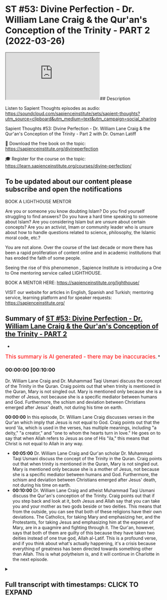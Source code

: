 # ST #53: Divine Perfection - Dr. William Lane Craig & the Qur'an's Conception of the Trinity - PART 2 (2022-03-26)

<iframe loading='lazy' allow='autoplay' src='https://www.youtube.com/embed/Nx_O-c8pYac'></iframe>## Description

Listen to Sapient Thoughts episodes as audio: <https://soundcloud.com/sapienceinstitute/sets/sapient-thoughts?utm_source=clipboard&utm_medium=text&utm_campaign=social_sharing>

Sapient Thoughts #53: Divine Perfection - Dr. William Lane Craig & the Qur'an's Conception of the Trinity - Part 2 with Dr. Osman Latiff

📖 Download the free book on the topic: <https://sapienceinstitute.org/divineperfection>

🎓 Register for the course on the topic: <https://learn.sapienceinstitute.org/courses/divine-perfection/>

To be updated about our content please subscribe and open the notifications
----

BOOK A LIGHTHOUSE MENTOR

Are you or someone you know doubting Islam? Do you find yourself struggling to find answers?  Do you have a hard time speaking to someone about Islam?  Are you considering Islam but are unsure about certain concepts?  Are you an activist, Imam or community leader who is unsure about how to handle questions related to science, philosophy, the Islamic moral code, etc.?

You are not alone.  Over the course of the last decade or more there has been a rapid proliferation of content online and in academic institutions that has eroded the faith of some people.

Seeing the rise of  this phenomenon , Sapience Institute is introducing a One to One mentoring service called LIGHTHOUSE.

BOOK A MENTOR HERE: <https://sapienceinstitute.org/lighthouse/>

VISIT our website for articles in English, Spanish and Turkish; mentoring service, learning platform and for speaker requests: <https://sapienceinstitute.org/>

## Summary of [ST #53: Divine Perfection - Dr. William Lane Craig & the Qur'an's Conception of the Trinity - PART 2](https://www.youtube.com/watch?v=Nx_O-c8pYac)

*

<span style="color:red; font-size:125%">This summary is AI generated - there may be inaccuracies</span>. [](/)*

### <a onclick="modifyYTiframeseektime('600')">00:00:00 [00:10:00</a>

 Dr. William Lane Craig and Dr. Muhammad Taqi Usmani discuss the concept of the Trinity in the Quran. Craig points out that when trinity is mentioned in the Quran, Mary is not singled out. Mary is mentioned only because she is a mother of Jesus, not because she is a specific mediator between humans and God. Furthermore, the schism and deviation between Christians emerged after Jesus' death, not during his time on earth.

**<a onclick="modifyYTiframeseektime('0')">00:00:00</a>** In this episode, Dr. William Lane Craig discusses verses in the Qur'an which imply that Jesus is not equal to God. Craig points out that the word 'ila, which is used in the verses, has multiple meanings, including "a deity," "a creator," and "one to whom the hearts turn in love." He goes on to say that when Allah refers to Jesus as one of His "ila," this means that Christ is not equal to Allah in any way.

* **<a onclick="modifyYTiframeseektime('300')">00:05:00</a>**  Dr. William Lane Craig and Qur'an scholar Dr. Muhammad Taqi Usmani discuss the concept of the Trinity in the Quran. Craig points out that when trinity is mentioned in the Quran, Mary is not singled out. Mary is mentioned only because she is a mother of Jesus, not because she is a specific mediator between humans and God. Furthermore, the schism and deviation between Christians emerged after Jesus' death, not during his time on earth.
* **<a onclick="modifyYTiframeseektime('600')">00:10:00</a>**  Dr. William Lane Craig and atheist Muhammad Taqi Usmani discuss the Qur'an's conception of the Trinity. Craig points out that if you step back and look at it, both Jesus and Allah say that you can take you and your mother as two gods beside or two deities. This means that from the outside, you can see that both of these religions have their own deviations. The Catholics, for taking Mary and emphasizing her, and the Protestants, for taking Jesus and emphasizing him at the expense of Mary, are in a quagmire and fighting through it. The Qur'an, however, says that both of them are guilty of this because they have taken two deities instead of one true god, Allah al-Latif. This is a profound verse, and if you think about what's actually happening, it's a crisis because everything of greatness has been directed towards something other than Allah. This is what polytheism is, and it will continue in Charlotte in the next episode.

<details><summary><h2>Full transcript with timestamps: CLICK TO EXPAND</h2></summary>

<a onclick="modifyYTiframeseektime('6)')">0:00:06 assalamu alaikum welcome to sapient</a>
<a onclick="modifyYTiframeseektime('7)')">0:00:07 force my name is and i'm of course</a>
<a onclick="modifyYTiframeseektime('9)')">0:00:09 discussing my book my new book on divine</a>
<a onclick="modifyYTiframeseektime('11)')">0:00:11 perfection christianity and islam on sin</a>
<a onclick="modifyYTiframeseektime('13)')">0:00:13 and salvation</a>
<a onclick="modifyYTiframeseektime('15)')">0:00:15 this is the third episode we've spoken</a>
<a onclick="modifyYTiframeseektime('17)')">0:00:17 about number one the introduction behind</a>
<a onclick="modifyYTiframeseektime('19)')">0:00:19 the book why the book the purpose behind</a>
<a onclick="modifyYTiframeseektime('20)')">0:00:20 the book the great need of the book in</a>
<a onclick="modifyYTiframeseektime('22)')">0:00:22 fact for all of us for muslims for even</a>
<a onclick="modifyYTiframeseektime('24)')">0:00:24 our christian friends to understand</a>
<a onclick="modifyYTiframeseektime('25)')">0:00:25 better understand their own faith and</a>
<a onclick="modifyYTiframeseektime('27)')">0:00:27 the faith of islam and then we spoke</a>
<a onclick="modifyYTiframeseektime('29)')">0:00:29 last episode about the first of dr</a>
<a onclick="modifyYTiframeseektime('32)')">0:00:32 craig's arguments on the maximal</a>
<a onclick="modifyYTiframeseektime('35)')">0:00:35 omniscience of allah he believes being</a>
<a onclick="modifyYTiframeseektime('37)')">0:00:37 compromised by a misunderstanding in the</a>
<a onclick="modifyYTiframeseektime('38)')">0:00:38 quran about the nature of the trinity as</a>
<a onclick="modifyYTiframeseektime('41)')">0:00:41 christians perceive it or believe in it</a>
<a onclick="modifyYTiframeseektime('44)')">0:00:44 we spoke about that last time we in fact</a>
<a onclick="modifyYTiframeseektime('45)')">0:00:45 we went through the verses</a>
<a onclick="modifyYTiframeseektime('48)')">0:00:48 fully quoted</a>
<a onclick="modifyYTiframeseektime('49)')">0:00:49 that</a>
<a onclick="modifyYTiframeseektime('50)')">0:00:50 craig and his missionary</a>
<a onclick="modifyYTiframeseektime('52)')">0:00:52 colleagues and other apologists have</a>
<a onclick="modifyYTiframeseektime('55)')">0:00:55 failed to cite and fail to understand</a>
<a onclick="modifyYTiframeseektime('57)')">0:00:57 correctly</a>
<a onclick="modifyYTiframeseektime('58)')">0:00:58 today inshallah in this episode we're</a>
<a onclick="modifyYTiframeseektime('60)')">0:01:00 going to go through some key nuances and</a>
<a onclick="modifyYTiframeseektime('62)')">0:01:02 details behind those verses so if you</a>
<a onclick="modifyYTiframeseektime('64)')">0:01:04 recall therefore the first verse reads</a>
<a onclick="modifyYTiframeseektime('66)')">0:01:06 when allah says to jesus son of mary</a>
<a onclick="modifyYTiframeseektime('70)')">0:01:10 nasty</a>
<a onclick="modifyYTiframeseektime('72)')">0:01:12 did you tell people to take you and your</a>
<a onclick="modifyYTiframeseektime('74)')">0:01:14 mother as two d</a>
<a onclick="modifyYTiframeseektime('76)')">0:01:16 as two deities besides allah now the</a>
<a onclick="modifyYTiframeseektime('78)')">0:01:18 first point to mention is this the</a>
<a onclick="modifyYTiframeseektime('80)')">0:01:20 meaning of the word</a>
<a onclick="modifyYTiframeseektime('82)')">0:01:22 in this verse it's</a>
<a onclick="modifyYTiframeseektime('83)')">0:01:23 meaning two ela's but what does ela</a>
<a onclick="modifyYTiframeseektime('86)')">0:01:26 actually mean like when we say la ilaha</a>
<a onclick="modifyYTiframeseektime('88)')">0:01:28 illallah there's no deity except allah</a>
<a onclick="modifyYTiframeseektime('90)')">0:01:30 what does it actually mean</a>
<a onclick="modifyYTiframeseektime('92)')">0:01:32 the first thing is is you have to</a>
<a onclick="modifyYTiframeseektime('94)')">0:01:34 consider the meaning of the illah within</a>
<a onclick="modifyYTiframeseektime('95)')">0:01:35 the quranic framework entirely what is</a>
<a onclick="modifyYTiframeseektime('98)')">0:01:38 the quranic meaning of the word within</a>
<a onclick="modifyYTiframeseektime('100)')">0:01:40 its own framework</a>
<a onclick="modifyYTiframeseektime('102)')">0:01:42 in arabic means a deity for sure but it</a>
<a onclick="modifyYTiframeseektime('105)')">0:01:45 doesn't always mean a creator as in</a>
<a onclick="modifyYTiframeseektime('108)')">0:01:48 deity as in a creator like for example</a>
<a onclick="modifyYTiframeseektime('109)')">0:01:49 if you say allah allah is our ila but</a>
<a onclick="modifyYTiframeseektime('112)')">0:01:52 there are other references to illah in</a>
<a onclick="modifyYTiframeseektime('114)')">0:01:54 the quran which don't indicate</a>
<a onclick="modifyYTiframeseektime('116)')">0:01:56 like a</a>
<a onclick="modifyYTiframeseektime('118)')">0:01:58 creator of the universe for example like</a>
<a onclick="modifyYTiframeseektime('119)')">0:01:59 you find when we speak about allah</a>
<a onclick="modifyYTiframeseektime('121)')">0:02:01 subhanahu wa</a>
<a onclick="modifyYTiframeseektime('122)')">0:02:02 for example the verse in the quran says</a>
<a onclick="modifyYTiframeseektime('127)')">0:02:07 have you seen him who took his own</a>
<a onclick="modifyYTiframeseektime('129)')">0:02:09 desires as an ilam</a>
<a onclick="modifyYTiframeseektime('131)')">0:02:11 consider him he took his own desires as</a>
<a onclick="modifyYTiframeseektime('133)')">0:02:13 an ela as a deity doesn't mean therefore</a>
<a onclick="modifyYTiframeseektime('135)')">0:02:15 his desires become a creator of the</a>
<a onclick="modifyYTiframeseektime('137)')">0:02:17 universe but something that is an ela so</a>
<a onclick="modifyYTiframeseektime('140)')">0:02:20 what does ela actually mean</a>
<a onclick="modifyYTiframeseektime('142)')">0:02:22 the third theologian explains it</a>
<a onclick="modifyYTiframeseektime('143)')">0:02:23 beautifully based in damascus he says</a>
<a onclick="modifyYTiframeseektime('146)')">0:02:26 the ila is the one to which to whom</a>
<a onclick="modifyYTiframeseektime('149)')">0:02:29 sorry to whom the hearts turn to in love</a>
<a onclick="modifyYTiframeseektime('152)')">0:02:32 in reverence</a>
<a onclick="modifyYTiframeseektime('157)')">0:02:37 that towards the heart the the one to</a>
<a onclick="modifyYTiframeseektime('159)')">0:02:39 whom the hearts turn to in fair and</a>
<a onclick="modifyYTiframeseektime('162)')">0:02:42 reverence in longing in supplication in</a>
<a onclick="modifyYTiframeseektime('164)')">0:02:44 beseeching in praying in love in mercy</a>
<a onclick="modifyYTiframeseektime('167)')">0:02:47 in fear in hope that is your illah that</a>
<a onclick="modifyYTiframeseektime('170)')">0:02:50 is your deity that you're surrendering</a>
<a onclick="modifyYTiframeseektime('172)')">0:02:52 your your will to</a>
<a onclick="modifyYTiframeseektime('173)')">0:02:53 of course for muslims that is going to</a>
<a onclick="modifyYTiframeseektime('175)')">0:02:55 be allah we turn only to allah in fair</a>
<a onclick="modifyYTiframeseektime('178)')">0:02:58 in hope in reverence in exaltation in in</a>
<a onclick="modifyYTiframeseektime('182)')">0:03:02 longing and beseeching and praying that</a>
<a onclick="modifyYTiframeseektime('184)')">0:03:04 is only to allah so that is the meaning</a>
<a onclick="modifyYTiframeseektime('185)')">0:03:05 of illah in the quranic framework and</a>
<a onclick="modifyYTiframeseektime('189)')">0:03:09 allah says that some people took others</a>
<a onclick="modifyYTiframeseektime('191)')">0:03:11 as ilah those elahs that they taken</a>
<a onclick="modifyYTiframeseektime('194)')">0:03:14 besides allah could be stones could be</a>
<a onclick="modifyYTiframeseektime('196)')">0:03:16 rocks could be stars and the moon it</a>
<a onclick="modifyYTiframeseektime('199)')">0:03:19 could be trees it could be all kinds of</a>
<a onclick="modifyYTiframeseektime('202)')">0:03:22 invisible beings it could be the jinn it</a>
<a onclick="modifyYTiframeseektime('204)')">0:03:24 could be from the humans but they took</a>
<a onclick="modifyYTiframeseektime('206)')">0:03:26 them as an illah doesn't mean they</a>
<a onclick="modifyYTiframeseektime('207)')">0:03:27 believe that they were the creator of</a>
<a onclick="modifyYTiframeseektime('209)')">0:03:29 the heavens and the earth but as</a>
<a onclick="modifyYTiframeseektime('210)')">0:03:30 something worthy of worship for us only</a>
<a onclick="modifyYTiframeseektime('214)')">0:03:34 allah is worthy of worship so when allah</a>
<a onclick="modifyYTiframeseektime('217)')">0:03:37 in the quran says in this first part of</a>
<a onclick="modifyYTiframeseektime('219)')">0:03:39 in the first part of that verse</a>
<a onclick="modifyYTiframeseektime('221)')">0:03:41 tell people take you and your mother as</a>
<a onclick="modifyYTiframeseektime('223)')">0:03:43 two elahs besides allah i love to say</a>
<a onclick="modifyYTiframeseektime('226)')">0:03:46 that did you tell people take you and</a>
<a onclick="modifyYTiframeseektime('227)')">0:03:47 your mother as to</a>
<a onclick="modifyYTiframeseektime('229)')">0:03:49 believing that you both were the</a>
<a onclick="modifyYTiframeseektime('230)')">0:03:50 creators of the heavens and the earth</a>
<a onclick="modifyYTiframeseektime('232)')">0:03:52 besides allah that is the first thing</a>
<a onclick="modifyYTiframeseektime('234)')">0:03:54 for us to remember the meaning of the</a>
<a onclick="modifyYTiframeseektime('236)')">0:03:56 word</a>
<a onclick="modifyYTiframeseektime('238)')">0:03:58 point number two is this then he says to</a>
<a onclick="modifyYTiframeseektime('240)')">0:04:00 allah of course glory be to you full</a>
<a onclick="modifyYTiframeseektime('242)')">0:04:02 perfection</a>
<a onclick="modifyYTiframeseektime('243)')">0:04:03 belongs to you free from all</a>
<a onclick="modifyYTiframeseektime('245)')">0:04:05 imperfection are you o allah and you</a>
<a onclick="modifyYTiframeseektime('248)')">0:04:08 know the unseen there is one a sticking</a>
<a onclick="modifyYTiframeseektime('250)')">0:04:10 verse in the bible that perhaps you're</a>
<a onclick="modifyYTiframeseektime('251)')">0:04:11 all familiar with and that is something</a>
<a onclick="modifyYTiframeseektime('253)')">0:04:13 christian missions really failed to</a>
<a onclick="modifyYTiframeseektime('254)')">0:04:14 explain throughout the ages and that is</a>
<a onclick="modifyYTiframeseektime('257)')">0:04:17 when jesus christ says in in the bible</a>
<a onclick="modifyYTiframeseektime('260)')">0:04:20 that concerning the hour nobody knows</a>
<a onclick="modifyYTiframeseektime('262)')">0:04:22 not the angels in heaven not the son but</a>
<a onclick="modifyYTiframeseektime('265)')">0:04:25 only god and of course this verse is</a>
<a onclick="modifyYTiframeseektime('267)')">0:04:27 emphasizing god being the knower of all</a>
<a onclick="modifyYTiframeseektime('270)')">0:04:30 the unseen this verse in fact is</a>
<a onclick="modifyYTiframeseektime('272)')">0:04:32 emphasizing that same message now</a>
<a onclick="modifyYTiframeseektime('273)')">0:04:33 christians of course would say well</a>
<a onclick="modifyYTiframeseektime('274)')">0:04:34 that's the human</a>
<a onclick="modifyYTiframeseektime('276)')">0:04:36 form human side of jesus speaking and</a>
<a onclick="modifyYTiframeseektime('278)')">0:04:38 not the god side of jesus speaking i</a>
<a onclick="modifyYTiframeseektime('280)')">0:04:40 mean that's their own thing that they</a>
<a onclick="modifyYTiframeseektime('281)')">0:04:41 have amongst them but just think about</a>
<a onclick="modifyYTiframeseektime('283)')">0:04:43 the quran</a>
<a onclick="modifyYTiframeseektime('284)')">0:04:44 so when allah is saying therefore that</a>
<a onclick="modifyYTiframeseektime('285)')">0:04:45 he says to allah</a>
<a onclick="modifyYTiframeseektime('287)')">0:04:47 you are the only knower of the unseen is</a>
<a onclick="modifyYTiframeseektime('289)')">0:04:49 emphasizing a point it's a declarative</a>
<a onclick="modifyYTiframeseektime('292)')">0:04:52 statement that it's only you who know</a>
<a onclick="modifyYTiframeseektime('293)')">0:04:53 the unseen of allah and i know nothing</a>
<a onclick="modifyYTiframeseektime('296)')">0:04:56 about what's within you and you only</a>
<a onclick="modifyYTiframeseektime('297)')">0:04:57 know everything you know everything</a>
<a onclick="modifyYTiframeseektime('298)')">0:04:58 what's within me that kind of</a>
<a onclick="modifyYTiframeseektime('300)')">0:05:00 subordinate itself point number three is</a>
<a onclick="modifyYTiframeseektime('302)')">0:05:02 this</a>
<a onclick="modifyYTiframeseektime('304)')">0:05:04 whenever you have verses in the quran</a>
<a onclick="modifyYTiframeseektime('306)')">0:05:06 when trinity is mentioned there are the</a>
<a onclick="modifyYTiframeseektime('308)')">0:05:08 verses in the quran when allah says</a>
<a onclick="modifyYTiframeseektime('310)')">0:05:10 about uh</a>
<a onclick="modifyYTiframeseektime('313)')">0:05:13 don't say three or don't say trinity</a>
<a onclick="modifyYTiframeseektime('315)')">0:05:15 these are explicit references to the</a>
<a onclick="modifyYTiframeseektime('317)')">0:05:17 quran when trinity in fact is mentioned</a>
<a onclick="modifyYTiframeseektime('320)')">0:05:20 now this verse however doesn't mention</a>
<a onclick="modifyYTiframeseektime('322)')">0:05:22 the trinity it doesn't mention that</a>
<a onclick="modifyYTiframeseektime('325)')">0:05:25 and if christians are building this</a>
<a onclick="modifyYTiframeseektime('327)')">0:05:27 argument that this is the verse where</a>
<a onclick="modifyYTiframeseektime('329)')">0:05:29 the</a>
<a onclick="modifyYTiframeseektime('330)')">0:05:30 trinity idea is wrong in the quran this</a>
<a onclick="modifyYTiframeseektime('332)')">0:05:32 is the key verse then why doesn't this</a>
<a onclick="modifyYTiframeseektime('334)')">0:05:34 verse speak about trinity because there</a>
<a onclick="modifyYTiframeseektime('336)')">0:05:36 are other verses in quran when trinity</a>
<a onclick="modifyYTiframeseektime('338)')">0:05:38 is mentioned</a>
<a onclick="modifyYTiframeseektime('340)')">0:05:40 this verse doesn't have it in fact the</a>
<a onclick="modifyYTiframeseektime('343)')">0:05:43 point number two is this or point number</a>
<a onclick="modifyYTiframeseektime('345)')">0:05:45 three is this that whenever trinity is</a>
<a onclick="modifyYTiframeseektime('347)')">0:05:47 mentioned in the quran it makes no</a>
<a onclick="modifyYTiframeseektime('348)')">0:05:48 mention of maryam of mary except by</a>
<a onclick="modifyYTiframeseektime('352)')">0:05:52 stating that she is a she is a mother of</a>
<a onclick="modifyYTiframeseektime('354)')">0:05:54 jesus</a>
<a onclick="modifyYTiframeseektime('355)')">0:05:55 but she's not singled out in anything in</a>
<a onclick="modifyYTiframeseektime('357)')">0:05:57 this verse she's singled out because</a>
<a onclick="modifyYTiframeseektime('359)')">0:05:59 she's because the rest of the quran is</a>
<a onclick="modifyYTiframeseektime('360)')">0:06:00 saying that she's singled out for for as</a>
<a onclick="modifyYTiframeseektime('363)')">0:06:03 a deity besides allah but in all the</a>
<a onclick="modifyYTiframeseektime('366)')">0:06:06 verses when trinity is mentioned mary</a>
<a onclick="modifyYTiframeseektime('368)')">0:06:08 simply isn't there</a>
<a onclick="modifyYTiframeseektime('370)')">0:06:10 as somebody singled out except by being</a>
<a onclick="modifyYTiframeseektime('372)')">0:06:12 mary or jesus the son of mary or maryam</a>
<a onclick="modifyYTiframeseektime('376)')">0:06:16 which is a striking point therefore for</a>
<a onclick="modifyYTiframeseektime('377)')">0:06:17 christian friends to think about there</a>
<a onclick="modifyYTiframeseektime('379)')">0:06:19 now the point number four is this that</a>
<a onclick="modifyYTiframeseektime('382)')">0:06:22 when allah the quran says did you take</a>
<a onclick="modifyYTiframeseektime('384)')">0:06:24 people people take you and your mother</a>
<a onclick="modifyYTiframeseektime('385)')">0:06:25 as two deities besides allah the</a>
<a onclick="modifyYTiframeseektime('387)')">0:06:27 christians have a major major problem</a>
<a onclick="modifyYTiframeseektime('390)')">0:06:30 because remember of course throughout</a>
<a onclick="modifyYTiframeseektime('392)')">0:06:32 christian history and remember this is</a>
<a onclick="modifyYTiframeseektime('394)')">0:06:34 something coming after jesus when jesus</a>
<a onclick="modifyYTiframeseektime('395)')">0:06:35 says to allah</a>
<a onclick="modifyYTiframeseektime('397)')">0:06:37 that you know when i was with them i was</a>
<a onclick="modifyYTiframeseektime('399)')">0:06:39 a witness over them</a>
<a onclick="modifyYTiframeseektime('403)')">0:06:43 and when you raised me or took me you</a>
<a onclick="modifyYTiframeseektime('406)')">0:06:46 were the watcher over them that means</a>
<a onclick="modifyYTiframeseektime('409)')">0:06:49 these kind of schisms</a>
<a onclick="modifyYTiframeseektime('412)')">0:06:52 and</a>
<a onclick="modifyYTiframeseektime('412)')">0:06:52 dogmatic deviations emerged not in his</a>
<a onclick="modifyYTiframeseektime('415)')">0:06:55 time where he was with them watch over</a>
<a onclick="modifyYTiframeseektime('418)')">0:06:58 them but they emerged after him let's</a>
<a onclick="modifyYTiframeseektime('420)')">0:07:00 test it is that true did it emerge after</a>
<a onclick="modifyYTiframeseektime('422)')">0:07:02 let's just check it if it's true well</a>
<a onclick="modifyYTiframeseektime('424)')">0:07:04 the point is this just look at very</a>
<a onclick="modifyYTiframeseektime('426)')">0:07:06 simply you have these two very big</a>
<a onclick="modifyYTiframeseektime('427)')">0:07:07 denominations of the catholics and the</a>
<a onclick="modifyYTiframeseektime('429)')">0:07:09 protestants and of course you have the</a>
<a onclick="modifyYTiframeseektime('431)')">0:07:11 the orthodox as well and you have the</a>
<a onclick="modifyYTiframeseektime('432)')">0:07:12 anglicans and others as well</a>
<a onclick="modifyYTiframeseektime('435)')">0:07:15 but the point is this there is a</a>
<a onclick="modifyYTiframeseektime('437)')">0:07:17 sizeable population of christians today</a>
<a onclick="modifyYTiframeseektime('439)')">0:07:19 who do in fact take mary as what we</a>
<a onclick="modifyYTiframeseektime('443)')">0:07:23 would qualify to what we would term as</a>
<a onclick="modifyYTiframeseektime('445)')">0:07:25 an ila as a deity besides allah so how</a>
<a onclick="modifyYTiframeseektime('449)')">0:07:29 does that work then</a>
<a onclick="modifyYTiframeseektime('450)')">0:07:30 well if the ilah is the one as immak and</a>
<a onclick="modifyYTiframeseektime('453)')">0:07:33 others have said to one to whom hearts</a>
<a onclick="modifyYTiframeseektime('455)')">0:07:35 turn to in reverence in fair in hope in</a>
<a onclick="modifyYTiframeseektime('459)')">0:07:39 penance in longing in prayer and</a>
<a onclick="modifyYTiframeseektime('460)')">0:07:40 beseeching then that for christian</a>
<a onclick="modifyYTiframeseektime('462)')">0:07:42 catholics will certainly therefore be</a>
<a onclick="modifyYTiframeseektime('464)')">0:07:44 mary because catholics do see mary like</a>
<a onclick="modifyYTiframeseektime('468)')">0:07:48 that in fact they see her more than that</a>
<a onclick="modifyYTiframeseektime('470)')">0:07:50 they see her as a mediatrix so who is a</a>
<a onclick="modifyYTiframeseektime('473)')">0:07:53 mediatrix if jesus is a mediator notice</a>
<a onclick="modifyYTiframeseektime('476)')">0:07:56 that protestant christians would say</a>
<a onclick="modifyYTiframeseektime('477)')">0:07:57 jesus is the mediator the atoner the one</a>
<a onclick="modifyYTiframeseektime('480)')">0:08:00 between us and god the one that kind of</a>
<a onclick="modifyYTiframeseektime('484)')">0:08:04 fixes the schism and the not the skill</a>
<a onclick="modifyYTiframeseektime('486)')">0:08:06 but the rift the chasm between us and</a>
<a onclick="modifyYTiframeseektime('489)')">0:08:09 god that emerged from adam's sin in the</a>
<a onclick="modifyYTiframeseektime('490)')">0:08:10 first place that's jesus so where does</a>
<a onclick="modifyYTiframeseektime('493)')">0:08:13 the mediatrix come in then and so the</a>
<a onclick="modifyYTiframeseektime('495)')">0:08:15 catholics would say well you need the</a>
<a onclick="modifyYTiframeseektime('496)')">0:08:16 mediatrix because the mediatrix is</a>
<a onclick="modifyYTiframeseektime('499)')">0:08:19 jesus's mother she's of course theotokos</a>
<a onclick="modifyYTiframeseektime('501)')">0:08:21 the mother of god in their eyes and the</a>
<a onclick="modifyYTiframeseektime('503)')">0:08:23 mediatrix</a>
<a onclick="modifyYTiframeseektime('505)')">0:08:25 because she's the one that's you know</a>
<a onclick="modifyYTiframeseektime('506)')">0:08:26 you can appeal to her to appeal to the</a>
<a onclick="modifyYTiframeseektime('508)')">0:08:28 son to appeal to the father</a>
<a onclick="modifyYTiframeseektime('511)')">0:08:31 appeal to her to appeal to the son</a>
<a onclick="modifyYTiframeseektime('513)')">0:08:33 that's her own son and then the son of</a>
<a onclick="modifyYTiframeseektime('514)')">0:08:34 course who is fully god of course in</a>
<a onclick="modifyYTiframeseektime('516)')">0:08:36 their eyes uh can you know can pray for</a>
<a onclick="modifyYTiframeseektime('519)')">0:08:39 you do good for you and also appeal to</a>
<a onclick="modifyYTiframeseektime('520)')">0:08:40 the father who is also god as well and</a>
<a onclick="modifyYTiframeseektime('523)')">0:08:43 so if you look at it like this therefore</a>
<a onclick="modifyYTiframeseektime('526)')">0:08:46 now when when christians might look at</a>
<a onclick="modifyYTiframeseektime('527)')">0:08:47 this verse you might see well we don't</a>
<a onclick="modifyYTiframeseektime('529)')">0:08:49 actually do that we don't worship</a>
<a onclick="modifyYTiframeseektime('533)')">0:08:53 jesus and mary we don't worship mary</a>
<a onclick="modifyYTiframeseektime('536)')">0:08:56 they might say that but it depends how</a>
<a onclick="modifyYTiframeseektime('538)')">0:08:58 you're looking at it because if you're</a>
<a onclick="modifyYTiframeseektime('540)')">0:09:00 looking at from the point of view let's</a>
<a onclick="modifyYTiframeseektime('542)')">0:09:02 say for example you're a a catholic</a>
<a onclick="modifyYTiframeseektime('544)')">0:09:04 right so you therefore are on the side</a>
<a onclick="modifyYTiframeseektime('547)')">0:09:07 of well of kind of taking mary as a</a>
<a onclick="modifyYTiframeseektime('551)')">0:09:11 deity besides allah</a>
<a onclick="modifyYTiframeseektime('553)')">0:09:13 and then of course you have to do with</a>
<a onclick="modifyYTiframeseektime('554)')">0:09:14 the fact that there's also jesus as a</a>
<a onclick="modifyYTiframeseektime('556)')">0:09:16 deity besides allah then you have the</a>
<a onclick="modifyYTiframeseektime('558)')">0:09:18 other end of the spectrum where you have</a>
<a onclick="modifyYTiframeseektime('560)')">0:09:20 the protestants who would blame the</a>
<a onclick="modifyYTiframeseektime('563)')">0:09:23 catholics for taking mary as mediatrix</a>
<a onclick="modifyYTiframeseektime('566)')">0:09:26 so it's like both of these are in</a>
<a onclick="modifyYTiframeseektime('569)')">0:09:29 opposition to one another because the</a>
<a onclick="modifyYTiframeseektime('571)')">0:09:31 catholics would say to the protestants</a>
<a onclick="modifyYTiframeseektime('574)')">0:09:34 that you're not giving mary</a>
<a onclick="modifyYTiframeseektime('576)')">0:09:36 had you right because she is a mediatrix</a>
<a onclick="modifyYTiframeseektime('579)')">0:09:39 right so she deserves all of that</a>
<a onclick="modifyYTiframeseektime('580)')">0:09:40 reverence and fear and love and hope and</a>
<a onclick="modifyYTiframeseektime('582)')">0:09:42 trust whatever and then the person will</a>
<a onclick="modifyYTiframeseektime('584)')">0:09:44 say to the catholics you're making</a>
<a onclick="modifyYTiframeseektime('586)')">0:09:46 idolatry</a>
<a onclick="modifyYTiframeseektime('587)')">0:09:47 right because you're taking somebody</a>
<a onclick="modifyYTiframeseektime('589)')">0:09:49 else above jesus or with jesus because</a>
<a onclick="modifyYTiframeseektime('591)')">0:09:51 jesus is sufficient as a mediator so why</a>
<a onclick="modifyYTiframeseektime('594)')">0:09:54 the need for a mediatrix now the quran</a>
<a onclick="modifyYTiframeseektime('596)')">0:09:56 of course if you step back step back i</a>
<a onclick="modifyYTiframeseektime('598)')">0:09:58 think for me the verse is so profound</a>
<a onclick="modifyYTiframeseektime('600)')">0:10:00 because if you step back and look at it</a>
<a onclick="modifyYTiframeseektime('602)')">0:10:02 that jesus says to allah says to jesus</a>
<a onclick="modifyYTiframeseektime('605)')">0:10:05 you tell people take you and your mother</a>
<a onclick="modifyYTiframeseektime('607)')">0:10:07 as two gods beside or two deities and</a>
<a onclick="modifyYTiframeseektime('608)')">0:10:08 well god's besides allah</a>
<a onclick="modifyYTiframeseektime('610)')">0:10:10 that means that</a>
<a onclick="modifyYTiframeseektime('612)')">0:10:12 from the you know from from out from</a>
<a onclick="modifyYTiframeseektime('614)')">0:10:14 outside you can see that both of these</a>
<a onclick="modifyYTiframeseektime('616)')">0:10:16 have their own deviations</a>
<a onclick="modifyYTiframeseektime('618)')">0:10:18 the catholics of course for taking mary</a>
<a onclick="modifyYTiframeseektime('621)')">0:10:21 and emphasizing her and the protestants</a>
<a onclick="modifyYTiframeseektime('623)')">0:10:23 for taking jesus and emphasizing him at</a>
<a onclick="modifyYTiframeseektime('626)')">0:10:26 the expense of mary so both of them are</a>
<a onclick="modifyYTiframeseektime('628)')">0:10:28 in this kind of a quagmire and fighting</a>
<a onclick="modifyYTiframeseektime('630)')">0:10:30 through it they've taken the mediator</a>
<a onclick="modifyYTiframeseektime('633)')">0:10:33 and the mediatrix this one mediator but</a>
<a onclick="modifyYTiframeseektime('635)')">0:10:35 no mediatrix this one mediator and</a>
<a onclick="modifyYTiframeseektime('637)')">0:10:37 mediatrix and allah is saying you both</a>
<a onclick="modifyYTiframeseektime('639)')">0:10:39 did the situation uh that went wrong of</a>
<a onclick="modifyYTiframeseektime('642)')">0:10:42 taking both as two deities besides allah</a>
<a onclick="modifyYTiframeseektime('644)')">0:10:44 it's a profound verse if you think</a>
<a onclick="modifyYTiframeseektime('646)')">0:10:46 deeply about what's actually happening</a>
<a onclick="modifyYTiframeseektime('648)')">0:10:48 here now what happened in the</a>
<a onclick="modifyYTiframeseektime('650)')">0:10:50 reformation period you had the lutheran</a>
<a onclick="modifyYTiframeseektime('652)')">0:10:52 and protestant reformation and what are</a>
<a onclick="modifyYTiframeseektime('654)')">0:10:54 they saying about our our catholic</a>
<a onclick="modifyYTiframeseektime('657)')">0:10:57 friends they said the catholics are</a>
<a onclick="modifyYTiframeseektime('658)')">0:10:58 guilty of marrying a lottery this is</a>
<a onclick="modifyYTiframeseektime('661)')">0:11:01 from mariology</a>
<a onclick="modifyYTiframeseektime('663)')">0:11:03 mario lottery is from idolatry</a>
<a onclick="modifyYTiframeseektime('665)')">0:11:05 that they're committing a mary a lot</a>
<a onclick="modifyYTiframeseektime('667)')">0:11:07 remaining an idolatry concerning mary</a>
<a onclick="modifyYTiframeseektime('670)')">0:11:10 they're taking mary as another god</a>
<a onclick="modifyYTiframeseektime('673)')">0:11:13 besides god because they're putting her</a>
<a onclick="modifyYTiframeseektime('676)')">0:11:16 in the same level</a>
<a onclick="modifyYTiframeseektime('678)')">0:11:18 as jesus by saying she is a mediatrix</a>
<a onclick="modifyYTiframeseektime('680)')">0:11:20 and then she has of course so many</a>
<a onclick="modifyYTiframeseektime('682)')">0:11:22 things in catholicism about praying to a</a>
<a onclick="modifyYTiframeseektime('684)')">0:11:24 rosary to mary prayers for mary uh you</a>
<a onclick="modifyYTiframeseektime('688)')">0:11:28 know rosary for so many things to do</a>
<a onclick="modifyYTiframeseektime('690)')">0:11:30 with with mary that protestants in fact</a>
<a onclick="modifyYTiframeseektime('692)')">0:11:32 believe that's tantamount to perhaps</a>
<a onclick="modifyYTiframeseektime('695)')">0:11:35 tantamount to polytheism that the quran</a>
<a onclick="modifyYTiframeseektime('698)')">0:11:38 is saying well you're both guilty of</a>
<a onclick="modifyYTiframeseektime('699)')">0:11:39 that because you both have taken these</a>
<a onclick="modifyYTiframeseektime('701)')">0:11:41 two deities besides the one true god</a>
<a onclick="modifyYTiframeseektime('705)')">0:11:45 allah al-latif</a>
<a onclick="modifyYTiframeseektime('707)')">0:11:47 allah is</a>
<a onclick="modifyYTiframeseektime('708)')">0:11:48 all right allah is as the subtly</a>
<a onclick="modifyYTiframeseektime('710)')">0:11:50 perfectly subtle one</a>
<a onclick="modifyYTiframeseektime('712)')">0:11:52 allah is</a>
<a onclick="modifyYTiframeseektime('716)')">0:11:56 the supreme one the exalted only exalted</a>
<a onclick="modifyYTiframeseektime('718)')">0:11:58 one that is allah right so what happens</a>
<a onclick="modifyYTiframeseektime('722)')">0:12:02 what's the problem in this the problem</a>
<a onclick="modifyYTiframeseektime('724)')">0:12:04 in this is this everything of greatness</a>
<a onclick="modifyYTiframeseektime('725)')">0:12:05 allah place within you your capability</a>
<a onclick="modifyYTiframeseektime('728)')">0:12:08 your power your potential right for you</a>
<a onclick="modifyYTiframeseektime('730)')">0:12:10 to worship only allah alone with any</a>
<a onclick="modifyYTiframeseektime('732)')">0:12:12 partners has been directed misdirected</a>
<a onclick="modifyYTiframeseektime('736)')">0:12:16 to somebody something other than allah</a>
<a onclick="modifyYTiframeseektime('738)')">0:12:18 and that is a crisis of what shirk or</a>
<a onclick="modifyYTiframeseektime('741)')">0:12:21 polytheism actually is will carry on in</a>
<a onclick="modifyYTiframeseektime('744)')">0:12:24 charlotte in the next episode</a>
</details>
